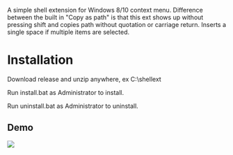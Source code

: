 A simple shell extension for Windows 8/10 context menu. 
Difference between the built in "Copy as path" is that this ext shows up without pressing shift and copies path without quotation or carriage return. Inserts a single space if multiple items are selected.

# Installation

Download release and unzip anywhere, ex C:\shellext

Run install.bat as Administrator to install.

Run uninstall.bat as Administrator to uninstall.

## Demo
[![](http://g.recordit.co/CO8dGGXoz7.gif)](http://g.recordit.co/CO8dGGXoz7.gif)


